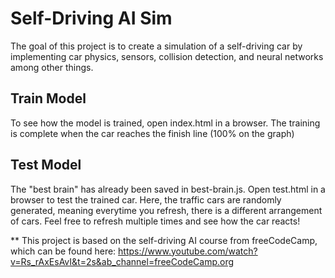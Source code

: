 # Self-Driving AI Sim
The goal of this project is to create a simulation of a self-driving car by implementing car physics, sensors, collision detection, and neural networks among other things.

## Train Model
To see how the model is trained, open index.html in a browser. The training is complete when the car reaches the finish line (100% on the graph)

## Test Model
The "best brain" has already been saved in best-brain.js. Open test.html in a browser to test the trained car. Here, the traffic cars are randomly generated, meaning everytime you refresh, there is a different arrangement of cars. Feel free to refresh multiple times and see how the car reacts!

** This project is based on the self-driving AI course from freeCodeCamp, which can be found here: https://www.youtube.com/watch?v=Rs_rAxEsAvI&t=2s&ab_channel=freeCodeCamp.org
